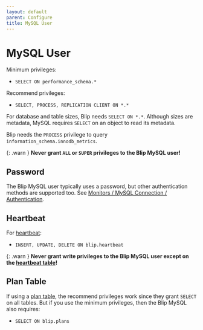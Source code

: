 ```yaml
---
layout: default
parent: Configure
title: MySQL User
---
```


# MySQL User

Minimum privileges:

* `SELECT ON performance_schema.*`

Recommend privileges:

* `SELECT, PROCESS, REPLICATION CLIENT ON *.*`

For database and table sizes, Blip needs `SELECT ON *.*`.
Although sizes are metadata, MySQL requires `SELECT` on an object to read its metadata.

Blip needs the `PROCESS` privilege to query `information_schema.innodb_metrics`.

{: .warn }
<b>Never grant <code>ALL</code> or <code>SUPER</code> privileges to the Blip MySQL user!</b>

## Password

The Blip MySQL user typically uses a password, but other authentication methods are supported too.
See [Monitors / MySQL Connection / Authentication](../monitors/mysql-connection#authentication).

## Heartbeat

For [heartbeat](../heartbeat):

* `INSERT, UPDATE, DELETE ON blip.heartbeat`

{: .warn }
<b>Never grant write privileges to the Blip MySQL user except on the <a href="../heartbeat#table">heartbeat table</a>!</b>

## Plan Table

If using a [plan table](../plans/table), the recommend privileges work since they grant `SELECT` on all tables.
But if you use the minimum privileges, then the Blip MySQL also requires:

* `SELECT ON blip.plans`
